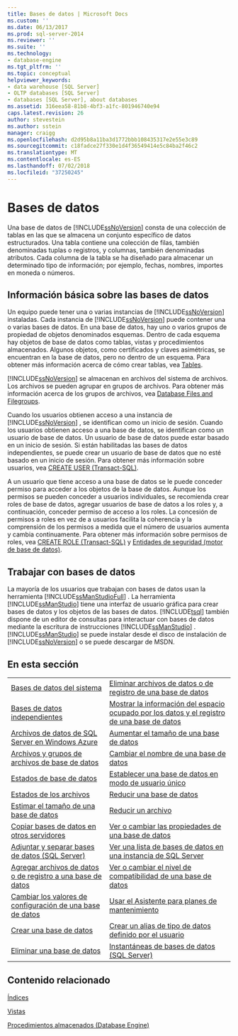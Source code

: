 ```yaml
---
title: Bases de datos | Microsoft Docs
ms.custom: ''
ms.date: 06/13/2017
ms.prod: sql-server-2014
ms.reviewer: ''
ms.suite: ''
ms.technology:
- database-engine
ms.tgt_pltfrm: ''
ms.topic: conceptual
helpviewer_keywords:
- data warehouse [SQL Server]
- OLTP databases [SQL Server]
- databases [SQL Server], about databases
ms.assetid: 316eea58-81b8-4bf3-a1fc-801946740e94
caps.latest.revision: 26
author: stevestein
ms.author: sstein
manager: craigg
ms.openlocfilehash: d2d95b8a11ba3d1772bbb108435317e2e55e3c89
ms.sourcegitcommit: c18fadce27f330e1d4f36549414e5c84ba2f46c2
ms.translationtype: MT
ms.contentlocale: es-ES
ms.lasthandoff: 07/02/2018
ms.locfileid: "37250245"
---
```

# <a name="databases"></a>Bases de datos
  Una base de datos de [!INCLUDE[ssNoVersion](../../includes/ssnoversion-md.md)] consta de una colección de tablas en las que se almacena un conjunto específico de datos estructurados. Una tabla contiene una colección de filas, también denominadas tuplas o registros, y columnas, también denominadas atributos. Cada columna de la tabla se ha diseñado para almacenar un determinado tipo de información; por ejemplo, fechas, nombres, importes en moneda o números.  
  
## <a name="basic-information-about-databases"></a>Información básica sobre las bases de datos  
 Un equipo puede tener una o varias instancias de [!INCLUDE[ssNoVersion](../../includes/ssnoversion-md.md)] instaladas. Cada instancia de [!INCLUDE[ssNoVersion](../../includes/ssnoversion-md.md)] puede contener una o varias bases de datos.  En una base de datos, hay uno o varios grupos de propiedad de objetos denominados esquemas. Dentro de cada esquema hay objetos de base de datos como tablas, vistas y procedimientos almacenados. Algunos objetos, como certificados y claves asimétricas, se encuentran en la base de datos, pero no dentro de un esquema. Para obtener más información acerca de cómo crear tablas, vea [Tables](../tables/tables.md).  
  
 [!INCLUDE[ssNoVersion](../../includes/ssnoversion-md.md)] se almacenan en archivos del sistema de archivos. Los archivos se pueden agrupar en grupos de archivos. Para obtener más información acerca de los grupos de archivos, vea [Database Files and Filegroups](database-files-and-filegroups.md).  
  
 Cuando los usuarios obtienen acceso a una instancia de [!INCLUDE[ssNoVersion](../../includes/ssnoversion-md.md)] , se identifican como un inicio de sesión. Cuando los usuarios obtienen acceso a una base de datos, se identifican como un usuario de base de datos. Un usuario de base de datos puede estar basado en un inicio de sesión. Si están habilitadas las bases de datos independientes, se puede crear un usuario de base de datos que no esté basado en un inicio de sesión. Para obtener más información sobre usuarios, vea [CREATE USER &#40;Transact-SQL&#41;](/sql/t-sql/statements/create-user-transact-sql).  
  
 A un usuario que tiene acceso a una base de datos se le puede conceder permiso para acceder a los objetos de la base de datos. Aunque los permisos se pueden conceder a usuarios individuales, se recomienda crear roles de base de datos, agregar usuarios de base de datos a los roles y, a continuación, conceder permiso de acceso a los roles. La concesión de permisos a roles en vez de a usuarios facilita la coherencia y la comprensión de los permisos a medida que el número de usuarios aumenta y cambia continuamente. Para obtener más información sobre permisos de roles, vea [CREATE ROLE &#40;Transact-SQL&#41;](/sql/t-sql/statements/create-role-transact-sql) y [Entidades de seguridad &#40;motor de base de datos&#41;](../security/authentication-access/principals-database-engine.md).  
  
## <a name="working-with-databases"></a>Trabajar con bases de datos  
 La mayoría de los usuarios que trabajan con bases de datos usan la herramienta [!INCLUDE[ssManStudioFull](../../includes/ssmanstudiofull-md.md)] . La herramienta [!INCLUDE[ssManStudio](../../includes/ssmanstudio-md.md)] tiene una interfaz de usuario gráfica para crear bases de datos y los objetos de las bases de datos. [!INCLUDE[tsql](../../includes/tsql-md.md)] también dispone de un editor de consultas para interactuar con bases de datos mediante la escritura de instrucciones [!INCLUDE[ssManStudio](../../includes/ssmanstudio-md.md)] . [!INCLUDE[ssManStudio](../../includes/ssmanstudio-md.md)] se puede instalar desde el disco de instalación de [!INCLUDE[ssNoVersion](../../includes/ssnoversion-md.md)] o se puede descargar de MSDN.  
  
## <a name="in-this-section"></a>En esta sección  
  
|||  
|-|-|  
|[Bases de datos del sistema](system-databases.md)|[Eliminar archivos de datos o de registro de una base de datos](delete-data-or-log-files-from-a-database.md)|  
|[Bases de datos independientes](contained-databases.md)|[Mostrar la información del espacio ocupado por los datos y el registro de una base de datos](display-data-and-log-space-information-for-a-database.md)|  
|[Archivos de datos de SQL Server en Windows Azure](sql-server-data-files-in-microsoft-azure.md)|[Aumentar el tamaño de una base de datos](increase-the-size-of-a-database.md)|  
|[Archivos y grupos de archivos de base de datos](database-files-and-filegroups.md)|[Cambiar el nombre de una base de datos](rename-a-database.md)|  
|[Estados de base de datos](database-states.md)|[Establecer una base de datos en modo de usuario único](set-a-database-to-single-user-mode.md)|  
|[Estados de los archivos](file-states.md)|[Reducir una base de datos](shrink-a-database.md)|  
|[Estimar el tamaño de una base de datos](estimate-the-size-of-a-database.md)|[Reducir un archivo](shrink-a-file.md)|  
|[Copiar bases de datos en otros servidores](copy-databases-to-other-servers.md)|[Ver o cambiar las propiedades de una base de datos](view-or-change-the-properties-of-a-database.md)|  
|[Adjuntar y separar bases de datos &#40;SQL Server&#41;](database-detach-and-attach-sql-server.md)|[Ver una lista de bases de datos en una instancia de SQL Server](view-a-list-of-databases-on-an-instance-of-sql-server.md)|  
|[Agregar archivos de datos o de registro a una base de datos](add-data-or-log-files-to-a-database.md)|[Ver o cambiar el nivel de compatibilidad de una base de datos](view-or-change-the-compatibility-level-of-a-database.md)|  
|[Cambiar los valores de configuración de una base de datos](change-the-configuration-settings-for-a-database.md)|[Usar el Asistente para planes de mantenimiento](../maintenance-plans/use-the-maintenance-plan-wizard.md)|  
|[Crear una base de datos](create-a-database.md)|[Crear un alias de tipo de datos definido por el usuario](create-a-user-defined-data-type-alias.md)|  
|[Eliminar una base de datos](delete-a-database.md)|[Instantáneas de bases de datos &#40;SQL Server&#41;](database-snapshots-sql-server.md)|  
  
## <a name="related-content"></a>Contenido relacionado  
 [Índices](../indexes/indexes.md)  
  
 [Vistas](../views/views.md)  
  
 [Procedimientos almacenados &#40;Database Engine&#41;](../stored-procedures/stored-procedures-database-engine.md)  
  
  
